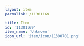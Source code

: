 ```yaml
---
layout: item
permalink: /11301169

title: Item
id: '11301169'
item_name: 'Unknown'
icon_url: 'item/icon/11300701.png'
---
```


